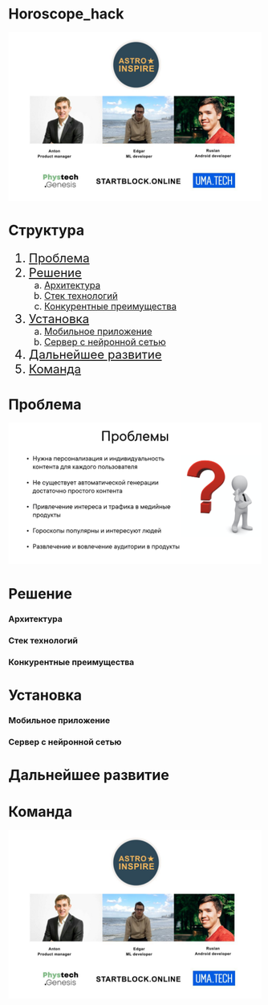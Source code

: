 # Horoscope_hack

[![N|Solid](images/1.jpg)](https://startblock.online)

# Структура

<ol type="1" style="font-size: x-large;">
  <li> <a href="https://github.com/kanzeparov/Horoscope_hack#проблема">Проблема</a>
  <li> <a href="https://github.com/kanzeparov/Horoscope_hack#решение">Решение</a>
<ol type="a" style="font-size: large;">
  <li> <a href="https://github.com/kanzeparov/Horoscope_hack#архитектура">Архитектура</a>
  <li> <a href="https://github.com/kanzeparov/Horoscope_hack#стек-технологий">Стек технологий</a>
  <li> <a href="https://github.com/kanzeparov/Horoscope_hack#конкурентные-преимущества">Конкурентные преимущества</a>
</ol>
<li> <a href="https://github.com/kanzeparov/Horoscope_hack#установка">Установка</a>
  <ol type="a" style="font-size: large;">
  <li> <a href="https://github.com/kanzeparov/Horoscope_hack#мобильное-приложение">Мобильное приложение</a>
  <li> <a href="https://github.com/kanzeparov/Horoscope_hack#сервер-с-нейронной-сетью">Сервер с нейронной сетью</a>
  </ol>  
<li> <a href="https://github.com/kanzeparov/Horoscope_hack#дальнейшее развитие">Дальнейшее развитие</a>
<li> <a href="https://github.com/kanzeparov/Horoscope_hack#команда">Команда</a>
</ol>

# Проблема

[![N|Solid](images/02.png)]()

# Решение

### Архитектура

### Стек технологий

### Конкурентные преимущества

# Установка

### Мобильное приложение

### Сервер с нейронной сетью

# Дальнейшее развитие

# Команда

[![N|Solid](images/1.jpg)](https://startblock.online)

